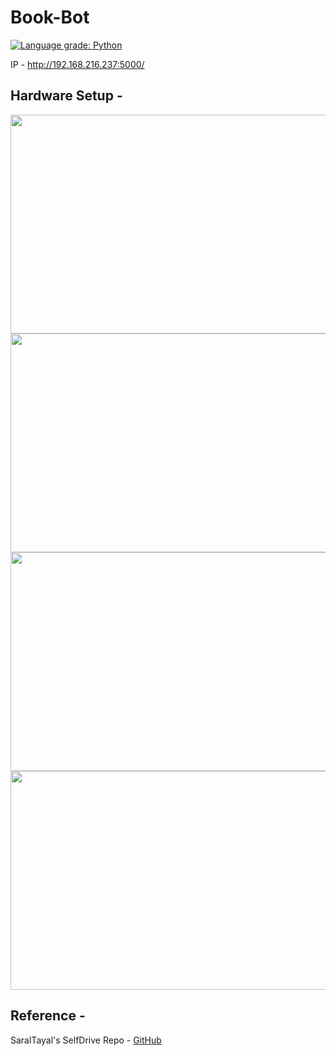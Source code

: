 # Book-Bot

[![Language grade: Python](https://img.shields.io/lgtm/grade/python/g/souvik0306/Book-Bot.svg?logo=lgtm&logoWidth=18)](https://lgtm.com/projects/g/souvik0306/Book-Bot/context:python)

IP - http://192.168.216.237:5000/

## Hardware Setup - 

<img src="https://github.com/souvik0306/Book-Bot/blob/master/Photos/b.jpeg" width="550" height="350">
<img src="https://github.com/souvik0306/Book-Bot/blob/master/Photos/c.jpeg" width="550" height="350">
<img src="https://github.com/souvik0306/Book-Bot/blob/master/Photos/a.jpeg" width="550" height="350">
<img src="https://github.com/souvik0306/Book-Bot/blob/master/Photos/d.jpeg" width="550" height="350">

## Reference - 
SaralTayal's SelfDrive Repo - [GitHub](https://github.com/SaralTayal123/SelfDrive)


